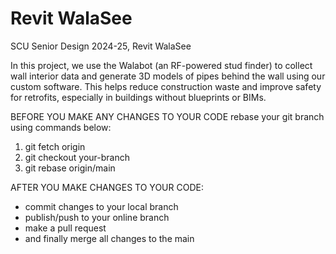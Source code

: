# Revit WalaSee
SCU Senior Design 2024-25, Revit WalaSee

In this project, we use the Walabot (an RF-powered stud finder) to collect wall interior data and generate 3D models of pipes behind the wall using our custom software. This helps reduce construction waste and improve safety for retrofits, especially in buildings without blueprints or BIMs. 

BEFORE YOU MAKE ANY CHANGES TO YOUR CODE rebase your git branch using commands below:
1. git fetch origin
2. git checkout your-branch
3. git rebase origin/main 


AFTER YOU MAKE CHANGES TO YOUR CODE:
- commit changes to your local branch
- publish/push to your online branch
- make a pull request
- and finally merge all changes to the main
